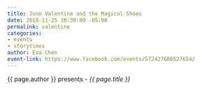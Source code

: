 ```yaml
---
title: Juno Valentine and the Magical Shoes
date: 2018-11-25 10:30:00 -05:00
permalink: valentine
categories:
- events
- storytimes
author: Eva Chen
event-link: https://www.facebook.com/events/572427686527654/
---
```


{{ page.author }} presents - *{{ page.title }}*
